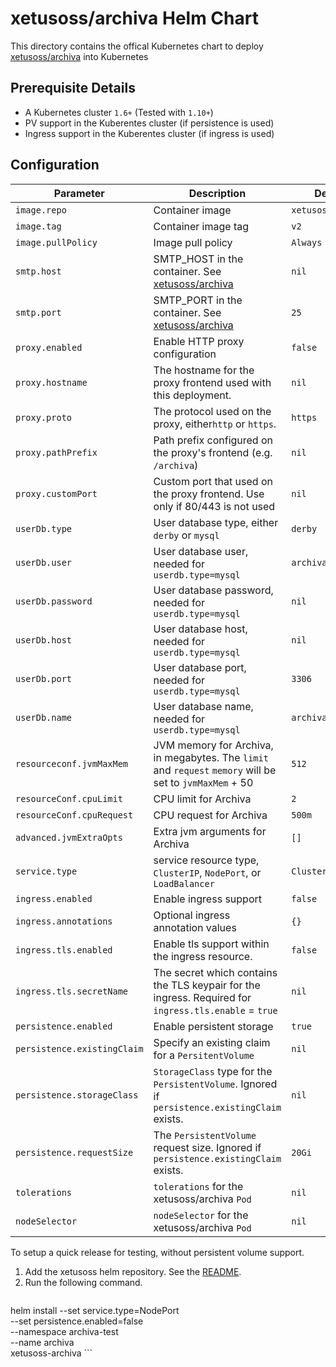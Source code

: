 # xetusoss/archiva Helm Chart

This directory contains the offical Kubernetes chart to deploy [xetusoss/archiva](https://github.com/xetus-oss/docker-archiva) into Kubernetes

## Prerequisite Details

* A Kubernetes cluster `1.6+` (Tested with `1.10+`)
* PV support in the Kuberentes cluster (if persistence is used)
* Ingress support in the Kuberentes cluster (if ingress is used)

## Configuration

| Parameter                   | Description                                                                                                      | Default            |
|-----------------------------|------------------------------------------------------------------------------------------------------------------|--------------------|
| `image.repo`                | Container image                                                                                                  | `xetusoss/archiva` |
| `image.tag`                 | Container image tag                                                                                              | `v2`               |
| `image.pullPolicy`          | Image pull policy                                                                                                | `Always`           |
| `smtp.host`                 | SMTP_HOST in the container. See [xetusoss/archiva](https://github.com/xetus-oss/docker-archiva)                  | `nil`              |
| `smtp.port`                 | SMTP_PORT in the container. See [xetusoss/archiva](https://github.com/xetus-oss/docker-archiva)                  | `25`               |
| `proxy.enabled`             | Enable HTTP proxy configuration                                                                                  | `false`            |
| `proxy.hostname`            | The hostname for the proxy frontend used with this deployment.                                                   | `nil`              |
| `proxy.proto`               | The protocol used on the proxy, either`http` or `https`.                                                         | `https`            |
| `proxy.pathPrefix`          | Path prefix configured on the proxy's frontend (e.g. `/archiva`)                                                 | `nil`              |
| `proxy.customPort`          | Custom port that used on the proxy frontend. Use only if 80/443 is not used                                      | `nil`              |
| `userDb.type`               | User database type, either `derby` or `mysql`                                                                    | `derby`            |
| `userDb.user`               | User database user, needed for `userdb.type=mysql`                                                               | `archiva`          |
| `userDb.password`           | User database password, needed for `userdb.type=mysql`                                                           | `nil`              |
| `userDb.host`               | User database host, needed for `userdb.type=mysql`                                                               | `nil`              |
| `userDb.port`               | User database port, needed for `userdb.type=mysql`                                                               | `3306`             |
| `userDb.name`               | User database name, needed for `userdb.type=mysql`                                                               | `archiva`          |
| `resourceconf.jvmMaxMem`    | JVM memory for Archiva, in megabytes. The `limit` and `request` `memory` will be set to `jvmMaxMem` + 50         | `512`              |
| `resourceConf.cpuLimit`     | CPU limit for Archiva                                                                                            | `2`                |
| `resourceConf.cpuRequest`   | CPU request for Archiva                                                                                          | `500m`             |
| `advanced.jvmExtraOpts`     | Extra jvm arguments for Archiva                                                                                  | `[]`               |
| `service.type`              | service resource type, `ClusterIP`, `NodePort`, or `LoadBalancer`                                                | `ClusterIP`        |
| `ingress.enabled`           | Enable ingress support                                                                                           | `false`            |
| `ingress.annotations`       | Optional ingress annotation values                                                                               | `{}`               |
| `ingress.tls.enabled`       | Enable tls support within the ingress resource.                                                                  | `false`            |
| `ingress.tls.secretName`    | The secret which contains the TLS keypair for the ingress. Required for `ingress.tls.enable` = `true`            | `nil`              |
| `persistence.enabled`       | Enable persistent storage                                                                                        | `true`             |
| `persistence.existingClaim` | Specify an existing claim for a `PersitentVolume`                                                                | `nil`              |
| `persistence.storageClass`  | `StorageClass` type for the `PersistentVolume`. Ignored if `persistence.existingClaim` exists.                   | `nil`              |
| `persistence.requestSize`   | The `PersistentVolume` request size. Ignored if `persistence.existingClaim` exists.                              | `20Gi`             |
| `tolerations`               | `tolerations` for the xetusoss/archiva `Pod`                                                                     | `nil`              |
| `nodeSelector`              | `nodeSelector` for the xetusoss/archiva `Pod`                                                                    | `nil`              |


To setup a quick release for testing, without persistent volume support.

1. Add the xetusoss helm repository. See the [README](../README.md).
2. Run the following command.
    ```
helm install --set service.type=NodePort\
    --set persistence.enabled=false\
    --namespace archiva-test\
    --name archiva\
    xetusoss-archiva
    ```
